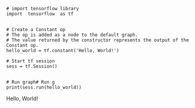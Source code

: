     # import tensorflow library
    import  tensorflow  as tf


    # Create a Constant op
    # The op is added as a node to the default graph.
    # The value returned by the constructor represents the output of the Constant op.
    hello_world = tf.constant('Hello, World!')
    
    # Start tf session
    sess = tf.Session()
    
    
    # Run graph# Run g 
    print(sess.run(hello_world))

Hello, World!